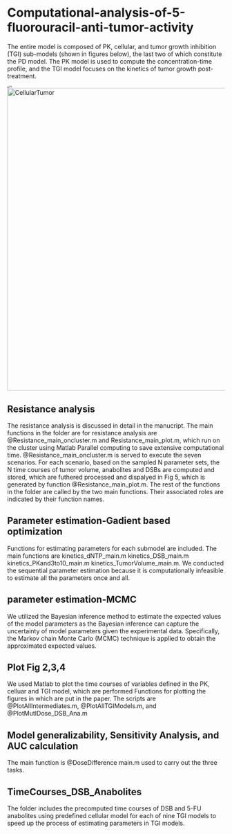 # Computational-analysis-of-5-fluorouracil-anti-tumor-activity
The entire model is composed of PK, cellular, and tumor growth inhibition (TGI) sub-models (shown in figures below), the last two of which constitute the PD model. The PK model is used to compute the concentration-time profile, and the TGI model focuses on the kinetics of tumor growth post-treatment.

<img src="https://tva1.sinaimg.cn/large/008i3skNgy1gyw1z94b3uj30gl05fgln.jpg" alt="PK" style="zoom:33%;" />
<img src="https://tva1.sinaimg.cn/large/008i3skNgy1gyw1z8ealyj30zo0u0acg.jpg" alt="CellularTumor" width= 700 />


## Resistance analysis
The resistance analysis is discussed in detail in the manucript. The main functions in the folder are for resistance analysis are @Resistance_main_oncluster.m and Resistance_main_plot.m, which run on the cluster using Matlab Parallel computing to save extensive computational time. @Resistance_main_oncluster.m is served to execute the seven scenarios. For each scenario, based on the sampled N parameter sets, the N time courses of tumor volume, anabolites and DSBs are computed and stored, which are futhered processed and dispalyed in Fig 5, which is generated by function @Resistance_main_plot.m. The rest of the functions in the folder are called by the two main functions. Their associated roles are indicated by their function names.
  
## Parameter estimation-Gadient based optimization
Functions for estimating parameters for each submodel are included. The main functions are kinetics_dNTP_main.m kinetics_DSB_main.m kinetics_PKand3to10_main.m kinetics_TumorVolume_main.m. We conducted the sequential parameter estimation because it is computationally infeasible to estimate all the parameters once and all.
## parameter estimation-MCMC
We utilized the Bayesian inference method to estimate the expected values of the model parameters as the Bayesian inference can capture the uncertainty of model parameters given the experimental data. Specifically, the Markov chain Monte Carlo (MCMC) technique is applied to obtain the approximated expected values. 

## Plot Fig 2,3,4
We used Matlab to plot the time courses of variables defined in the PK, celluar and TGI model, which are performed 
Functions for plotting the figures in which  are put in the paper. The scripts are @PlotAllIntermediates.m, @PlotAllTGIModels.m, and @PlotMutIDose_DSB_Ana.m

## Model generalizability, Sensitivity Analysis, and AUC calculation
The main function is @DoseDifference main.m used to carry out the three tasks.
## TimeCourses_DSB_Anabolites
The folder includes the precomputed time courses of DSB and 5-FU anabolites using predefined cellular model for each of nine TGI models to speed up the process of estimating parameters in TGI models.
